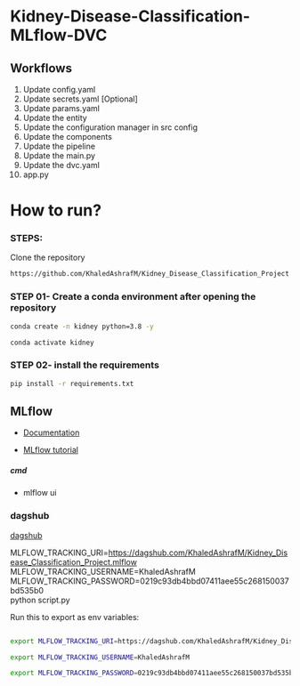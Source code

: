 # Kidney-Disease-Classification-MLflow-DVC


## Workflows

1. Update config.yaml
2. Update secrets.yaml [Optional]
3. Update params.yaml
4. Update the entity
5. Update the configuration manager in src config
6. Update the components
7. Update the pipeline
8. Update the main.py
9. Update the dvc.yaml
10. app.py

# How to run?
### STEPS:

Clone the repository

```bash
https://github.com/KhaledAshrafM/Kidney_Disease_Classification_Project
```
### STEP 01- Create a conda environment after opening the repository

```bash
conda create -n kidney python=3.8 -y
```

```bash
conda activate kidney
```


### STEP 02- install the requirements
```bash
pip install -r requirements.txt
```





## MLflow

- [Documentation](https://mlflow.org/docs/latest/index.html)

- [MLflow tutorial](https://youtu.be/qdcHHrsXA48?si=bD5vDS60akNphkem)

##### cmd
- mlflow ui

### dagshub
[dagshub](https://dagshub.com/)

MLFLOW_TRACKING_URI=https://dagshub.com/KhaledAshrafM/Kidney_Disease_Classification_Project.mlflow \
MLFLOW_TRACKING_USERNAME=KhaledAshrafM \
MLFLOW_TRACKING_PASSWORD=0219c93db4bbd07411aee55c268150037bd535b0 \
python script.py

Run this to export as env variables:

```bash

export MLFLOW_TRACKING_URI=https://dagshub.com/KhaledAshrafM/Kidney_Disease_Classification_Project.mlflow

export MLFLOW_TRACKING_USERNAME=KhaledAshrafM 

export MLFLOW_TRACKING_PASSWORD=0219c93db4bbd07411aee55c268150037bd535b0

```
